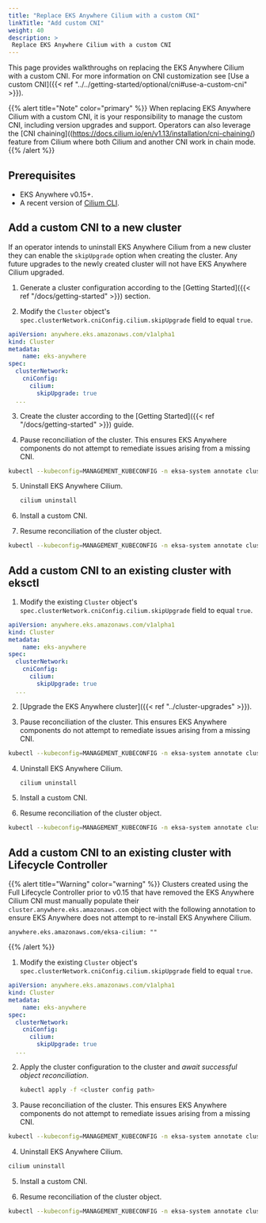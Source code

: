 ```yaml
---
title: "Replace EKS Anywhere Cilium with a custom CNI"
linkTitle: "Add custom CNI"
weight: 40
description: >
 Replace EKS Anywhere Cilium with a custom CNI
---
```


This page provides walkthroughs on replacing the EKS Anywhere Cilium with a custom CNI. 
For more information on CNI customization see [Use a custom CNI]({{< ref "../../getting-started/optional/cni#use-a-custom-cni"  >}}).

{{% alert title="Note" color="primary" %}}
When replacing EKS Anywhere Cilium with a custom CNI, it is your responsibility to manage the custom CNI, including version upgrades and support.
Operators can also leverage the [CNI chaining]((https://docs.cilium.io/en/v1.13/installation/cni-chaining/) feature from Cilium where both Cilium and another CNI work in chain mode.
{{% /alert %}}

## Prerequisites

* EKS Anywhere v0.15+.
* A recent version of [Cilium CLI](https://github.com/cilium/cilium-cli).

## Add a custom CNI to a new cluster

If an operator intends to uninstall EKS Anywhere Cilium from a new cluster they can enable the `skipUpgrade` option when creating the cluster. 
Any future upgrades to the newly created cluster will not have EKS Anywhere Cilium upgraded.

1. Generate a cluster configuration according to the [Getting Started]({{< ref "/docs/getting-started" >}}) section.

2. Modify the `Cluster` object's `spec.clusterNetwork.cniConfig.cilium.skipUpgrade` field to equal `true`.

  ```yaml
  apiVersion: anywhere.eks.amazonaws.com/v1alpha1
  kind: Cluster
  metadata:
      name: eks-anywhere
  spec:
    clusterNetwork:
      cniConfig:
        cilium:
          skipUpgrade: true
    ...
  ```

3. Create the cluster according to the [Getting Started]({{< ref "/docs/getting-started" >}}) guide.

4. Pause reconciliation of the cluster. This ensures EKS Anywhere components do not attempt to remediate issues arising from a missing CNI.

  ```bash
  kubectl --kubeconfig=MANAGEMENT_KUBECONFIG -n eksa-system annotate clusters.cluster.x-k8s.io WORKLOAD_CLUSTER_NAME cluster.x-k8s.io/paused=true
  ```

5. Uninstall EKS Anywhere Cilium.

    ```bash
    cilium uninstall
    ```

6. Install a custom CNI.

7. Resume reconciliation of the cluster object.

  ```bash
  kubectl --kubeconfig=MANAGEMENT_KUBECONFIG -n eksa-system annotate clusters.cluster.x-k8s.io WORKLOAD_CLUSTER_NAME cluster.x-k8s.io/paused-
  ```

## Add a custom CNI to an existing cluster with eksctl

1. Modify the existing `Cluster` object's `spec.clusterNetwork.cniConfig.cilium.skipUpgrade` field to equal `true`.

  ```yaml
  apiVersion: anywhere.eks.amazonaws.com/v1alpha1
  kind: Cluster
  metadata:
      name: eks-anywhere
  spec:
    clusterNetwork:
      cniConfig:
        cilium:
          skipUpgrade: true
    ...
  ```

2. [Upgrade the EKS Anywhere cluster]({{< ref "../cluster-upgrades" >}}).

3. Pause reconciliation of the cluster. This ensures EKS Anywhere components do not attempt to remediate issues arising from a missing CNI.

  ```bash
  kubectl --kubeconfig=MANAGEMENT_KUBECONFIG -n eksa-system annotate clusters.cluster.x-k8s.io WORKLOAD_CLUSTER_NAME cluster.x-k8s.io/paused=true
  ```

4. Uninstall EKS Anywhere Cilium.

    ```bash
    cilium uninstall
    ```

5. Install a custom CNI.

6. Resume reconciliation of the cluster object.

  ```bash
  kubectl --kubeconfig=MANAGEMENT_KUBECONFIG -n eksa-system annotate clusters.cluster.x-k8s.io WORKLOAD_CLUSTER_NAME cluster.x-k8s.io/paused-
  ```

## Add a custom CNI to an existing cluster with Lifecycle Controller

{{% alert title="Warning" color="warning" %}}
Clusters created using the Full Lifecycle Controller prior to v0.15 that have removed the EKS Anywhere Cilium CNI must manually populate their `cluster.anywhere.eks.amazonaws.com` object with the following annotation to ensure EKS Anywhere does not attempt to re-install EKS Anywhere Cilium.

```
anywhere.eks.amazonaws.com/eksa-cilium: ""
```
{{% /alert %}}

1. Modify the existing `Cluster` object's `spec.clusterNetwork.cniConfig.cilium.skipUpgrade` field to equal `true`.

  ```yaml
  apiVersion: anywhere.eks.amazonaws.com/v1alpha1
  kind: Cluster
  metadata:
      name: eks-anywhere
  spec:
    clusterNetwork:
      cniConfig:
        cilium:
          skipUpgrade: true
    ...
  ```

2. Apply the cluster configuration to the cluster and _await successful object reconciliation_.

    ```bash
    kubectl apply -f <cluster config path>
    ```

3. Pause reconciliation of the cluster. This ensures EKS Anywhere components do not attempt to remediate issues arising from a missing CNI.

  ```bash
  kubectl --kubeconfig=MANAGEMENT_KUBECONFIG -n eksa-system annotate clusters.cluster.x-k8s.io WORKLOAD_CLUSTER_NAME cluster.x-k8s.io/paused=true
  ```

4. Uninstall EKS Anywhere Cilium.

  ```bash
  cilium uninstall
  ```

5. Install a custom CNI.

6. Resume reconciliation of the cluster object.

  ```bash
  kubectl --kubeconfig=MANAGEMENT_KUBECONFIG -n eksa-system annotate clusters.cluster.x-k8s.io WORKLOAD_CLUSTER_NAME cluster.x-k8s.io/paused-
  ```

